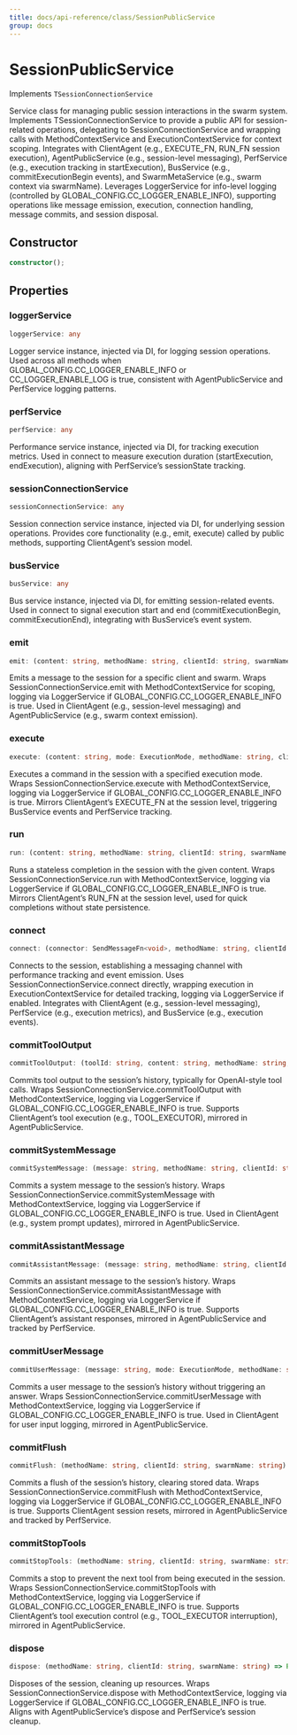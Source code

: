 ```yaml
---
title: docs/api-reference/class/SessionPublicService
group: docs
---
```


# SessionPublicService

Implements `TSessionConnectionService`

Service class for managing public session interactions in the swarm system.
Implements TSessionConnectionService to provide a public API for session-related operations, delegating to SessionConnectionService and wrapping calls with MethodContextService and ExecutionContextService for context scoping.
Integrates with ClientAgent (e.g., EXECUTE_FN, RUN_FN session execution), AgentPublicService (e.g., session-level messaging), PerfService (e.g., execution tracking in startExecution), BusService (e.g., commitExecutionBegin events), and SwarmMetaService (e.g., swarm context via swarmName).
Leverages LoggerService for info-level logging (controlled by GLOBAL_CONFIG.CC_LOGGER_ENABLE_INFO), supporting operations like message emission, execution, connection handling, message commits, and session disposal.

## Constructor

```ts
constructor();
```

## Properties

### loggerService

```ts
loggerService: any
```

Logger service instance, injected via DI, for logging session operations.
Used across all methods when GLOBAL_CONFIG.CC_LOGGER_ENABLE_INFO or CC_LOGGER_ENABLE_LOG is true, consistent with AgentPublicService and PerfService logging patterns.

### perfService

```ts
perfService: any
```

Performance service instance, injected via DI, for tracking execution metrics.
Used in connect to measure execution duration (startExecution, endExecution), aligning with PerfService’s sessionState tracking.

### sessionConnectionService

```ts
sessionConnectionService: any
```

Session connection service instance, injected via DI, for underlying session operations.
Provides core functionality (e.g., emit, execute) called by public methods, supporting ClientAgent’s session model.

### busService

```ts
busService: any
```

Bus service instance, injected via DI, for emitting session-related events.
Used in connect to signal execution start and end (commitExecutionBegin, commitExecutionEnd), integrating with BusService’s event system.

### emit

```ts
emit: (content: string, methodName: string, clientId: string, swarmName: string) => Promise<void>
```

Emits a message to the session for a specific client and swarm.
Wraps SessionConnectionService.emit with MethodContextService for scoping, logging via LoggerService if GLOBAL_CONFIG.CC_LOGGER_ENABLE_INFO is true.
Used in ClientAgent (e.g., session-level messaging) and AgentPublicService (e.g., swarm context emission).

### execute

```ts
execute: (content: string, mode: ExecutionMode, methodName: string, clientId: string, swarmName: string) => Promise<string>
```

Executes a command in the session with a specified execution mode.
Wraps SessionConnectionService.execute with MethodContextService, logging via LoggerService if GLOBAL_CONFIG.CC_LOGGER_ENABLE_INFO is true.
Mirrors ClientAgent’s EXECUTE_FN at the session level, triggering BusService events and PerfService tracking.

### run

```ts
run: (content: string, methodName: string, clientId: string, swarmName: string) => Promise<string>
```

Runs a stateless completion in the session with the given content.
Wraps SessionConnectionService.run with MethodContextService, logging via LoggerService if GLOBAL_CONFIG.CC_LOGGER_ENABLE_INFO is true.
Mirrors ClientAgent’s RUN_FN at the session level, used for quick completions without state persistence.

### connect

```ts
connect: (connector: SendMessageFn<void>, methodName: string, clientId: string, swarmName: string) => ReceiveMessageFn<string>
```

Connects to the session, establishing a messaging channel with performance tracking and event emission.
Uses SessionConnectionService.connect directly, wrapping execution in ExecutionContextService for detailed tracking, logging via LoggerService if enabled.
Integrates with ClientAgent (e.g., session-level messaging), PerfService (e.g., execution metrics), and BusService (e.g., execution events).

### commitToolOutput

```ts
commitToolOutput: (toolId: string, content: string, methodName: string, clientId: string, swarmName: string) => Promise<void>
```

Commits tool output to the session’s history, typically for OpenAI-style tool calls.
Wraps SessionConnectionService.commitToolOutput with MethodContextService, logging via LoggerService if GLOBAL_CONFIG.CC_LOGGER_ENABLE_INFO is true.
Supports ClientAgent’s tool execution (e.g., TOOL_EXECUTOR), mirrored in AgentPublicService.

### commitSystemMessage

```ts
commitSystemMessage: (message: string, methodName: string, clientId: string, swarmName: string) => Promise<void>
```

Commits a system message to the session’s history.
Wraps SessionConnectionService.commitSystemMessage with MethodContextService, logging via LoggerService if GLOBAL_CONFIG.CC_LOGGER_ENABLE_INFO is true.
Used in ClientAgent (e.g., system prompt updates), mirrored in AgentPublicService.

### commitAssistantMessage

```ts
commitAssistantMessage: (message: string, methodName: string, clientId: string, swarmName: string) => Promise<void>
```

Commits an assistant message to the session’s history.
Wraps SessionConnectionService.commitAssistantMessage with MethodContextService, logging via LoggerService if GLOBAL_CONFIG.CC_LOGGER_ENABLE_INFO is true.
Supports ClientAgent’s assistant responses, mirrored in AgentPublicService and tracked by PerfService.

### commitUserMessage

```ts
commitUserMessage: (message: string, mode: ExecutionMode, methodName: string, clientId: string, swarmName: string) => Promise<void>
```

Commits a user message to the session’s history without triggering an answer.
Wraps SessionConnectionService.commitUserMessage with MethodContextService, logging via LoggerService if GLOBAL_CONFIG.CC_LOGGER_ENABLE_INFO is true.
Used in ClientAgent for user input logging, mirrored in AgentPublicService.

### commitFlush

```ts
commitFlush: (methodName: string, clientId: string, swarmName: string) => Promise<void>
```

Commits a flush of the session’s history, clearing stored data.
Wraps SessionConnectionService.commitFlush with MethodContextService, logging via LoggerService if GLOBAL_CONFIG.CC_LOGGER_ENABLE_INFO is true.
Supports ClientAgent session resets, mirrored in AgentPublicService and tracked by PerfService.

### commitStopTools

```ts
commitStopTools: (methodName: string, clientId: string, swarmName: string) => Promise<void>
```

Commits a stop to prevent the next tool from being executed in the session.
Wraps SessionConnectionService.commitStopTools with MethodContextService, logging via LoggerService if GLOBAL_CONFIG.CC_LOGGER_ENABLE_INFO is true.
Supports ClientAgent’s tool execution control (e.g., TOOL_EXECUTOR interruption), mirrored in AgentPublicService.

### dispose

```ts
dispose: (methodName: string, clientId: string, swarmName: string) => Promise<void>
```

Disposes of the session, cleaning up resources.
Wraps SessionConnectionService.dispose with MethodContextService, logging via LoggerService if GLOBAL_CONFIG.CC_LOGGER_ENABLE_INFO is true.
Aligns with AgentPublicService’s dispose and PerfService’s session cleanup.
